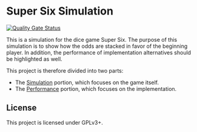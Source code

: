 # Super Six Simulation

[![Quality Gate Status](https://sonarcloud.io/api/project_badges/measure?project=clemensbartz_sixwins&metric=alert_status)](https://sonarcloud.io/dashboard?id=clemensbartz_sixwins)

This is a simulation for the dice game Super Six. The purpose of this simulation is to show how the odds are stacked in favor of the beginning player. In addition, the performance of implementation alternatives should be highlighted as well.

This project is therefore divided into two parts:

- The [Simulation](simulation.md) portion, which focuses on the game itself.
- The [Performance](performance.md) portion, which focuses on the implementation.

## License

This project is licensed under GPLv3+.